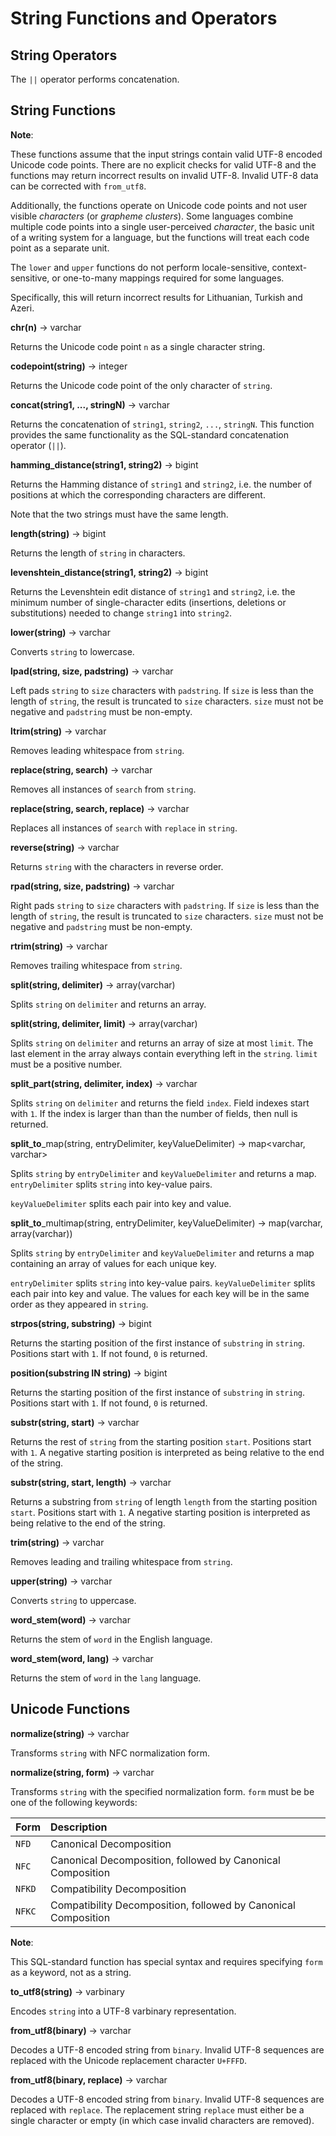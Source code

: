 
String Functions and Operators
==============================

String Operators
----------------

The `||` operator performs concatenation.

String Functions
----------------

**Note**:

These functions assume that the input strings contain valid UTF-8 encoded Unicode code points. There are no explicit checks for valid UTF-8 and the functions may return incorrect results on invalid UTF-8.
Invalid UTF-8 data can be corrected with `from_utf8`.

Additionally, the functions operate on Unicode code points and not user visible *characters* (or *grapheme clusters*). Some languages combine multiple code points into a single user-perceived *character*, the basic
unit of a writing system for a language, but the functions will treat each code point as a separate unit.

The `lower` and `upper` functions do not perform locale-sensitive, context-sensitive, or one-to-many mappings required for some languages. 

Specifically, this will return incorrect results for Lithuanian, Turkish and Azeri.

**chr(n)** -\> varchar

Returns the Unicode code point `n` as a single character string.

**codepoint(string)** -\> integer

Returns the Unicode code point of the only character of `string`.

**concat(string1, \..., stringN)** -\> varchar

Returns the concatenation of `string1`, `string2`, `...`, `stringN`. This function provides the same functionality as the SQL-standard concatenation operator (`||`).

**hamming\_distance(string1, string2)** -\> bigint

Returns the Hamming distance of `string1` and `string2`, i.e. the number  of positions at which the corresponding characters are different.

Note that the two strings must have the same length.

**length(string)** -\> bigint

Returns the length of `string` in characters.

**levenshtein\_distance(string1, string2)** -\> bigint

Returns the Levenshtein edit distance of `string1` and `string2`, i.e. the minimum number of single-character edits (insertions, deletions or substitutions) needed to change `string1` into `string2`.

**lower(string)** -\> varchar

Converts `string` to lowercase.

**lpad(string, size, padstring)** -\> varchar

Left pads `string` to `size` characters with `padstring`. If `size` is less than the length of `string`, the result is truncated to `size` characters. `size` must not be negative and `padstring` must be non-empty.

**ltrim(string)** -\> varchar

Removes leading whitespace from `string`.

**replace(string, search)** -\> varchar

Removes all instances of `search` from `string`.

**replace(string, search, replace)** -\> varchar

Replaces all instances of `search` with `replace` in `string`.


**reverse(string)** -\> varchar

Returns `string` with the characters in reverse order.

**rpad(string, size, padstring)** -\> varchar

Right pads `string` to `size` characters with `padstring`. If `size` is less than the length of `string`, the result is truncated to `size` characters. `size` must not be negative and `padstring` must be non-empty.

**rtrim(string)** -\> varchar

Removes trailing whitespace from `string`.

**split(string, delimiter)** -\> array(varchar)

Splits `string` on `delimiter` and returns an array.

**split(string, delimiter, limit)** -\> array(varchar)

Splits `string` on `delimiter` and returns an array of size at most `limit`. The last element in the array always contain everything left in the `string`. `limit` must be a positive number.

**split\_part(string, delimiter, index)** -\> varchar

Splits `string` on `delimiter` and returns the field `index`. Field indexes start with `1`. If the index is larger than than the number of fields, then null is returned.

**split\_to**\_map(string, entryDelimiter, keyValueDelimiter) -\> map\<varchar, varchar\>

Splits `string` by `entryDelimiter` and `keyValueDelimiter` and returns a map. `entryDelimiter` splits `string` into key-value pairs. 

`keyValueDelimiter` splits each pair into key and value.

**split\_to**\_multimap(string, entryDelimiter, keyValueDelimiter) -\> map(varchar, array(varchar))

Splits `string` by `entryDelimiter` and `keyValueDelimiter` and returns a map containing an array of values for each unique key. 

`entryDelimiter` splits `string` into key-value pairs.  `keyValueDelimiter` splits each pair into key and value. The values for each key will be in the same order as they appeared in `string`.

**strpos(string, substring)** -\> bigint

Returns the starting position of the first instance of `substring` in `string`. Positions start with `1`. If not found, `0` is returned.

**position(substring IN string)** -\> bigint

Returns the starting position of the first instance of `substring` in `string`. Positions start with `1`. If not found, `0` is returned.

**substr(string, start)** -\> varchar

Returns the rest of `string` from the starting position `start`.
Positions start with `1`. A negative starting position is interpreted as being relative to the end of the string.

**substr(string, start, length)** -\> varchar

Returns a substring from `string` of length `length` from the starting position `start`. Positions start with `1`. A negative starting position is interpreted as being relative to the end of the string.

**trim(string)** -\> varchar

Removes leading and trailing whitespace from `string`.

**upper(string)** -\> varchar

Converts `string` to uppercase.

**word\_stem(word)** -\> varchar

Returns the stem of `word` in the English language.

**word\_stem(word, lang)** -\> varchar

Returns the stem of `word` in the `lang` language.


Unicode Functions
-----------------

**normalize(string)** -\> varchar

Transforms `string` with NFC normalization form.

**normalize(string, form)** -\> varchar

Transforms `string` with the specified normalization form. `form` must be be one of the following keywords:

| Form   | Description                                                  |
| :----- | :----------------------------------------------------------- |
| `NFD`  | Canonical Decomposition                                      |
| `NFC`  | Canonical Decomposition, followed by Canonical Composition   |
| `NFKD` | Compatibility Decomposition                                  |
| `NFKC` | Compatibility Decomposition, followed by Canonical Composition |

**Note**:

This SQL-standard function has special syntax and requires specifying `form` as a keyword, not as a string.   

**to\_utf8(string)** -\> varbinary

Encodes `string` into a UTF-8 varbinary representation.

**from\_utf8(binary)** -\> varchar

Decodes a UTF-8 encoded string from `binary`. Invalid UTF-8 sequences are replaced with the Unicode replacement character `U+FFFD`.

**from\_utf8(binary, replace)** -\> varchar

Decodes a UTF-8 encoded string from `binary`. Invalid UTF-8 sequences are replaced with `replace`. The replacement string `replace` must either be a single character or empty (in which case invalid characters
are removed).

